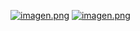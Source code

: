 [![imagen.png](https://i.postimg.cc/RCdWpf8c/imagen.png)](https://postimg.cc/qgtBztpR)
[![imagen.png](https://i.postimg.cc/g0jyNLCN/imagen.png)](https://postimg.cc/f340byT9)
